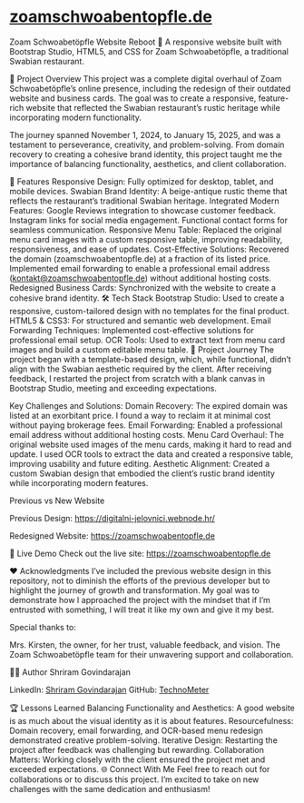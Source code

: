 # [zoamschwoabentopfle.de](https://zoamschwoabentopfle.de/)

Zoam Schwoabetöpfle Website Reboot
🚀 A responsive website built with Bootstrap Studio, HTML5, and CSS for Zoam Schwoabetöpfle, a traditional Swabian restaurant.

🌟 Project Overview
This project was a complete digital overhaul of Zoam Schwoabetöpfle’s online presence, including the redesign of their outdated website and business cards. The goal was to create a responsive, feature-rich website that reflected the Swabian restaurant’s rustic heritage while incorporating modern functionality.

The journey spanned November 1, 2024, to January 15, 2025, and was a testament to perseverance, creativity, and problem-solving. From domain recovery to creating a cohesive brand identity, this project taught me the importance of balancing functionality, aesthetics, and client collaboration.

🎯 Features
Responsive Design: Fully optimized for desktop, tablet, and mobile devices.
Swabian Brand Identity: A beige-antique rustic theme that reflects the restaurant’s traditional Swabian heritage.
Integrated Modern Features:
Google Reviews integration to showcase customer feedback.
Instagram links for social media engagement.
Functional contact forms for seamless communication.
Responsive Menu Table: Replaced the original menu card images with a custom responsive table, improving readability, responsiveness, and ease of updates.
Cost-Effective Solutions:
Recovered the domain (zoamschwoabentopfle.de) at a fraction of its listed price.
Implemented email forwarding to enable a professional email address (kontakt@zoamschwoabentopfle.de) without additional hosting costs.
Redesigned Business Cards: Synchronized with the website to create a cohesive brand identity.
🛠️ Tech Stack
Bootstrap Studio: Used to create a responsive, custom-tailored design with no templates for the final product.
HTML5 & CSS3: For structured and semantic web development.
Email Forwarding Techniques: Implemented cost-effective solutions for professional email setup.
OCR Tools: Used to extract text from menu card images and build a custom editable menu table.
📖 Project Journey
The project began with a template-based design, which, while functional, didn’t align with the Swabian aesthetic required by the client. After receiving feedback, I restarted the project from scratch with a blank canvas in Bootstrap Studio, meeting and exceeding expectations.

Key Challenges and Solutions:
Domain Recovery: The expired domain was listed at an exorbitant price. I found a way to reclaim it at minimal cost without paying brokerage fees.
Email Forwarding: Enabled a professional email address without additional hosting costs.
Menu Card Overhaul: The original website used images of the menu cards, making it hard to read and update. I used OCR tools to extract the data and created a responsive table, improving usability and future editing.
Aesthetic Alignment: Created a custom Swabian design that embodied the client’s rustic brand identity while incorporating modern features.

Previous vs New Website

Previous Design:
https://digitalni-jelovnici.webnode.hr/

Redesigned Website:
https://zoamschwoabentopfle.de


🚀 Live Demo
Check out the live site: https://zoamschwoabentopfle.de

❤️ Acknowledgments
I’ve included the previous website design in this repository, not to diminish the efforts of the previous developer but to highlight the journey of growth and transformation. My goal was to demonstrate how I approached the project with the mindset that if I’m entrusted with something, I will treat it like my own and give it my best.

Special thanks to:

Mrs. Kirsten, the owner, for her trust, valuable feedback, and vision.
The Zoam Schwoabetöpfle team for their unwavering support and collaboration.

🧑‍💻 Author
Shriram Govindarajan

LinkedIn: [Shriram Govindarajan](https://www.linkedin.com/in/shriram-govindarajan/)
GitHub: [TechnoMeter](https://github.com/TechnoMeter)

🏆 Lessons Learned
Balancing Functionality and Aesthetics: A good website is as much about the visual identity as it is about features.
Resourcefulness: Domain recovery, email forwarding, and OCR-based menu redesign demonstrated creative problem-solving.
Iterative Design: Restarting the project after feedback was challenging but rewarding.
Collaboration Matters: Working closely with the client ensured the project met and exceeded expectations.
🌐 Connect With Me
Feel free to reach out for collaborations or to discuss this project. I’m excited to take on new challenges with the same dedication and enthusiasm!


